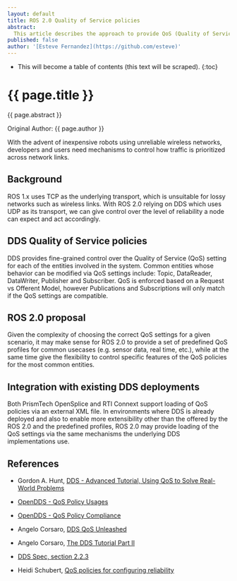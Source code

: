 ```yaml
---
layout: default
title: ROS 2.0 Quality of Service policies
abstract:
  This article describes the approach to provide QoS (Quality of Service) policies for ROS 2.0.
published: false
author: '[Esteve Fernandez](https://github.com/esteve)'
---
```


* This will become a table of contents (this text will be scraped).
{:toc}

# {{ page.title }}

<div class="abstract" markdown="1">
{{ page.abstract }}
</div>

Original Author: {{ page.author }}

With the advent of inexpensive robots using unreliable wireless networks, developers and users need mechanisms to control how traffic is prioritized across network links.

## Background

ROS 1.x uses TCP as the underlying transport, which is unsuitable for lossy networks such as wireless links.
With ROS 2.0 relying on DDS which uses UDP as its transport, we can give control over the level of reliability a node can expect and act accordingly.

## DDS Quality of Service policies

DDS provides fine-grained control over the Quality of Service (QoS) setting for each of the entities involved in the system.
Common entities whose behavior can be modified via QoS settings include: Topic, DataReader, DataWriter, Publisher and Subscriber.
QoS is enforced based on a Request vs Offerent Model, however Publications and Subscriptions will only match if the QoS settings are compatible.

## ROS 2.0 proposal

Given the complexity of choosing the correct QoS settings for a given scenario, it may make sense for ROS 2.0 to provide a set of predefined QoS profiles for common usecases (e.g. sensor data, real time, etc.), while at the same time give the flexibility to control specific features of the QoS policies for the most common entities.

## Integration with existing DDS deployments

Both PrismTech OpenSplice and RTI Connext support loading of QoS policies via an external XML file.
In environments where DDS is already deployed and also to enable more extensibility other than the offered by the ROS 2.0 and the predefined profiles, ROS 2.0 may provide loading of the QoS settings via the same mechanisms the underlying DDS implementations use.

## References

* Gordon A. Hunt, [DDS - Advanced Tutorial, Using QoS to Solve Real-World Problems](http://www.omg.org/news/meetings/workshops/RT-2007/00-T5_Hunt-revised.pdf)

* [OpenDDS - QoS Policy Usages](http://www.opendds.org/qosusages.html)

* [OpenDDS - QoS Policy Compliance](http://www.opendds.org/qospolicies.html)

* Angelo Corsaro, [DDS QoS Unleashed](http://www.slideshare.net/Angelo.Corsaro/dds-qos-unleashed)

* Angelo Corsaro, [The DDS Tutorial Part II](http://www.slideshare.net/Angelo.Corsaro/the-dds-tutorial-part-ii)

* [DDS Spec, section 2.2.3](http://www.omg.org/spec/DDS/1.4/PDF/)

* Heidi Schubert, [QoS policies for configuring reliability](https://community.rti.com/content/forum-topic/qos-policies-configuring-reliability)
